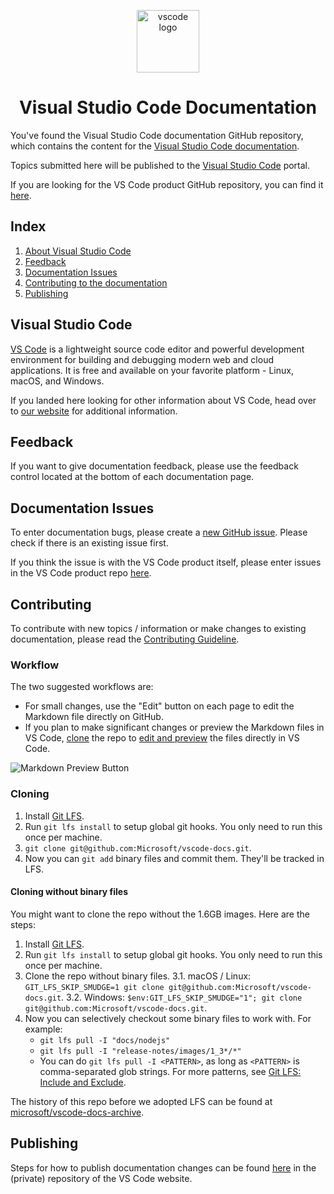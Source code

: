<p align="center">
  <img alt="vscode logo" src="images/logo-stable.png" width="100px" />
  <h1 align="center">Visual Studio Code Documentation</h1>
</p>

You've found the Visual Studio Code documentation GitHub repository, which contains the content for the [Visual Studio Code documentation](https://code.visualstudio.com/docs).

Topics submitted here will be published to the [Visual Studio Code](https://code.visualstudio.com) portal.

If you are looking for the VS Code product GitHub repository, you can find it [here](https://github.com/Microsoft/vscode).

## Index

1. [About Visual Studio Code](#visual-studio-code)
2. [Feedback](#feedback)
3. [Documentation Issues](#documentation-issues)
4. [Contributing to the documentation](#contributing)
5. [Publishing](#publishing)

## Visual Studio Code

[VS Code](https://code.visualstudio.com/) is a lightweight source code editor and powerful development environment for building and debugging modern web and cloud applications. It is free and available on your favorite platform - Linux, macOS, and Windows.

If you landed here looking for other information about VS Code, head over to [our website](https://code.visualstudio.com) for additional information.

## Feedback

If you want to give documentation feedback, please use the feedback control located at the bottom of each documentation page.

## Documentation Issues

To enter documentation bugs, please create a [new GitHub issue](https://github.com/Microsoft/vscode-docs/issues). Please check if there is an existing issue first.

If you think the issue is with the VS Code product itself, please enter issues in the VS Code product repo [here](https://github.com/Microsoft/vscode/issues).

## Contributing

To contribute with new topics / information or make changes to existing documentation, please read the [Contributing Guideline](./CONTRIBUTING.md#contributing).

### Workflow

The two suggested workflows are:

- For small changes, use the "Edit" button on each page to edit the Markdown file directly on GitHub.
- If you plan to make significant changes or preview the Markdown files in VS Code, [clone](#cloning) the repo to [edit and preview](https://code.visualstudio.com/docs/languages/markdown) the files directly in VS Code.

![Markdown Preview Button](images/MDPreviewButton.png)

### Cloning

1. Install [Git LFS](https://git-lfs.github.com/).
2. Run `git lfs install` to setup global git hooks. You only need to run this once per machine.
3. `git clone git@github.com:Microsoft/vscode-docs.git`.
4. Now you can `git add` binary files and commit them. They'll be tracked in LFS.

#### Cloning without binary files

You might want to clone the repo without the 1.6GB images. Here are the steps:

1. Install [Git LFS](https://git-lfs.github.com/).
2. Run `git lfs install` to setup global git hooks. You only need to run this once per machine.
3. Clone the repo without binary files.
  3.1. macOS / Linux: `GIT_LFS_SKIP_SMUDGE=1 git clone git@github.com:Microsoft/vscode-docs.git`.
  3.2. Windows: `$env:GIT_LFS_SKIP_SMUDGE="1"; git clone git@github.com:Microsoft/vscode-docs.git`.
4. Now you can selectively checkout some binary files to work with. For example:
    - `git lfs pull -I "docs/nodejs"`
    - `git lfs pull -I "release-notes/images/1_3*/*"`
    - You can do `git lfs pull -I <PATTERN>`, as long as `<PATTERN>` is comma-separated glob strings. For more patterns, see [Git LFS: Include and Exclude](https://github.com/git-lfs/git-lfs/blob/master/docs/man/git-lfs-fetch.1.ronn#include-and-exclude).

The history of this repo before we adopted LFS can be found at [microsoft/vscode-docs-archive](https://github.com/Microsoft/vscode-docs-archive).

## Publishing

Steps for how to publish documentation changes can be found [here](https://github.com/Microsoft/vscode-website#publishing-a-documentation-change) in the (private) repository of the VS Code website.
